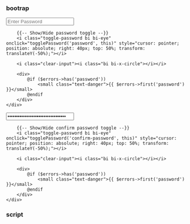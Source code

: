 ### bootrap

<div class="form-group basic animated">
    <div class="input-wrapper">
        <label class="label" for="password"><i class="bi bi-person-fill-lock"></i></label>
        <input type="password" class="form-control" name="password" id="password" placeholder="Enter Password" required>
        
        {{-- Show/Hide password toggle --}}
        <i class="toggle-password bi bi-eye" onclick="togglePassword('password', this)" style="cursor: pointer; position: absolute; right: 40px; top: 50%; transform: translateY(-50%);"></i>
        
        <i class="clear-input"><i class="bi bi-x-circle"></i></i>

        <div>
            @if ($errors->has('password'))
                <small class="text-danger">{{ $errors->first('password') }}</small>
            @endif
        </div>
    </div>
</div>


<div class="form-group basic animated">
    <div class="input-wrapper">
        <label class="label" for="confirm-password"><i class="bi bi-person-fill-lock"></i></label>
        <input type="password" class="form-control" name="password_confirmation" value="{{ old('password_confirmation') }}" id="confirm-password" placeholder="Confirm Password" required>
        
        {{-- Show/Hide confirm password toggle --}}
        <i class="toggle-password bi bi-eye" onclick="togglePassword('confirm-password', this)" style="cursor: pointer; position: absolute; right: 40px; top: 50%; transform: translateY(-50%);"></i>
        
        <i class="clear-input"><i class="bi bi-x-circle"></i></i>

        <div>
            @if ($errors->has('password'))
                <small class="text-danger">{{ $errors->first('password') }}</small>
            @endif
        </div>
    </div>
</div>

### script
<script>
function togglePassword(fieldId, toggleIcon) {
    const input = document.getElementById(fieldId);
    if (input.type === "password") {
        input.type = "text";
        toggleIcon.classList.remove("bi-eye");
        toggleIcon.classList.add("bi-eye-slash");
    } else {
        input.type = "password";
        toggleIcon.classList.remove("bi-eye-slash");
        toggleIcon.classList.add("bi-eye");
    }
}
</script>
